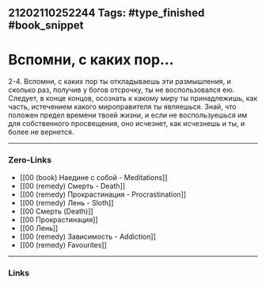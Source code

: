 21202110252244
Tags: #type_finished #book_snippet 
---
# Вспомни, с каких пор...

 2-4. Вспомни, с каких пор ты откладываешь эти размышления, и сколько раз, получив у богов отсрочку, ты не воспользовался ею. Следует, в конце концов, осознать к какому миру ты принадлежишь, как часть, истечением какого мироправителя ты являешься. Знай, что положен предел времени твоей жизни, и если не воспользуешься им для собственного просвещения, оно исчезнет, как исчезнешь и ты, и более не вернется. 

---
### Zero-Links
 - [[00 (book) Наедине с собой - Meditations]]
 - [[00 (remedy) Смерть - Death]]
 - [[00 (remedy) Прокрастинация - Procrastination]]
 - [[00 (remedy) Лень - Sloth]]
 - [[00 Смерть (Death)]]
 - [[00 Прокрастинация]]
 - [[00 Лень]]
 - [[00 (remedy) Зависимость - Addiction]]
 - [[00 (remedy) Favourites]]
---
### Links
